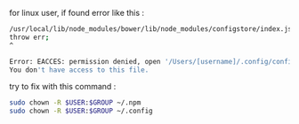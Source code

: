 for linux user, if found error like this :

```sh
/usr/local/lib/node_modules/bower/lib/node_modules/configstore/index.js:54
throw err;
^

Error: EACCES: permission denied, open '/Users/[username]/.config/configstore/bower-github.json'
You don't have access to this file.
```

try to fix with this command :

```sh
sudo chown -R $USER:$GROUP ~/.npm
sudo chown -R $USER:$GROUP ~/.config
```
